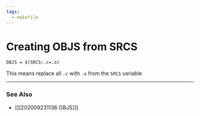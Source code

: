 ```yaml
---
tags: 
  - makefile  
---
```

# Creating OBJS from SRCS

`OBJS = $(SRCS:.c=.o)`

This means replace all `.c` with `.o` from the `SRCS` variable

---
### See Also
- [[[202009231136 OBJS]]]

